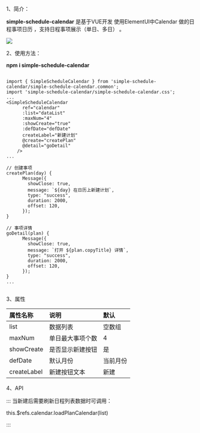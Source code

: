 1、简介：

**simple-schedule-calendar** 是基于VUE开发 使用ElementUI中Calendar 做的日程事项日历 ，支持日程事项展示（单日、多日） 。

![](https://alidocs.oss-cn-zhangjiakou.aliyuncs.com/res/8K4ny97wkWv5nLbj/img/ac4cbd23-6728-44c1-a7ae-cff92aa79339.gif)

2、使用方法：

**npm i simple-schedule-calendar**

```

import { SimpleScheduleCalendar } from 'simple-schedule-calendar/simple-schedule-calendar.common';
import 'simple-schedule-calendar/simple-schedule-calendar.css';
...
<SimpleScheduleCalendar
      ref="calendar"
      :list="dataList"
      :maxNum="4"
      :showCreate="true"
      :defDate="defDate"
      createLabel="新建计划"
      @create="createPlan"
      @detail="goDetail"
    />
...
  
// 创建事项
createPlan(day) {
      Message({
        showClose: true,
        message: `${day} 在日历上新建计划`,
        type: "success",
        duration: 2000,
        offset: 120,
      });
}

// 事项详情
goDetail(plan) {
      Message({
        showClose: true,
        message: `打开 ${plan.copyTitle} 详情`,
        type: "success",
        duration: 2000,
        offset: 120,
      });
}
...
  

```

3、属性

| 属性名称        | 说明       | 默认   |
| :---------- | :------- | :--- |
| list        | 数据列表     | 空数组  |
| maxNum      | 单日最大事项个数 | 4    |
| showCreate  | 是否显示新建按钮 | 是    |
| defDate     | 默认月份     | 当前月份 |
| createLabel | 新建按钮文本   | 新建   |

4、API

\:::
当新建后需要刷新日程列表数据时可调用：

this.\$refs.calendar.loadPlanCalendar(list)

\:::

